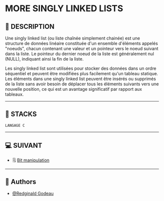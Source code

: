 # MORE SINGLY LINKED LISTS


## 📑 DESCRIPTION

Une singly linked list (ou liste chaînée simplement chainée) est une structure de données linéaire constituée d'un ensemble d'éléments appelés "noeuds", chacun contenant une valeur et un pointeur vers le noeud suivant dans la liste. Le pointeur du dernier noeud de la liste est généralement nul (NULL), indiquant ainsi la fin de la liste.

Les singly linked list sont utilisées pour stocker des données dans un ordre séquentiel et peuvent être modifiées plus facilement qu'un tableau statique. Les éléments dans une singly linked list peuvent être insérés ou supprimés de la liste sans avoir besoin de déplacer tous les éléments suivants vers une nouvelle position, ce qui est un avantage significatif par rapport aux tableaux.

----------------------
## 🔧 STACKS

    LANGAGE C

----------------------
## 💻 SUIVANT

  - 🗒 [Bit manipulation](https://github.com/RedginaldGodeau/holbertonschool-low_level_programming/tree/main/)
----------------------
## 👦 Authors

- [@Redginald Godeau](https://github.com/RedginaldGodeau)

